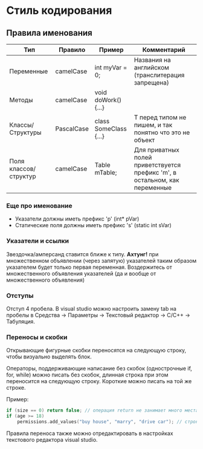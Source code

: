 # Стиль кодирования

## Правила именования

| Тип | Правило | Пример | Комментарий |
| --- | ------- | ------ | ----------- |
| Переменные | camelCase | int myVar = 0; | Названия на английском (транслитерация запрещена) |
| Методы | camelCase | void doWork() {...} | |
| Классы/Структуры | PascalCase | class SomeClass {...} | T перед типом не пишем, и так понятно что это не объект |
| Поля классов/структур | camelCase | Table mTable; | Для приватных полей приветствуется префикс 'm', в остальном, как переменные |

### Еще про именование

- Указатели должны иметь префикс 'p' (int* pVar)
- Статические поля должны иметь префикс 's' (static int sVar)

### Указатели и ссылки

Звездочка/амперсанд ставится ближе к типу. **Ахтунг!** при множественном объявлении (через запятую) указателей таким образом указателем будет только первая переменная. Воздержитесь от множественного объявления указателей (да и вообще от множественного объявления)

### Отступы

Отступ 4 пробела. В visual studio можно настроить замену tab на пробелы в Средства -> Параметры -> Текстовый редактор -> С/С++ -> Табуляция.

### Переносы и скобки

Открывающие фигурные скобки переносятся на следующую строку, чтобы визуально выделять блок.

Операторы, поддерживающие написание без скобок (однострочные if, for, while) можно писать без скобок, длинная строка при этом переносится на следующую строку. Короткие можно писать на той же строке.

Пример:

```c++
if (size == 0) return false; // операция return не занимает много места
if (age >= 18)
    permissions.add_values("buy house", "marry", "drive car"); // строка длинная, нужно перенести
```

Правила переноса также можно отредактировать в настройках текстового редактора visual studio.
